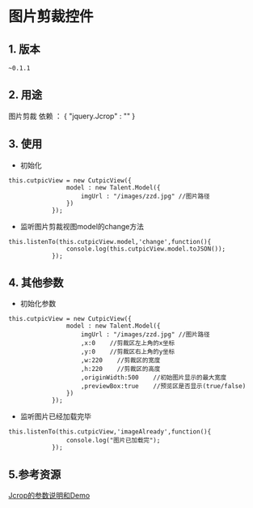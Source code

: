 # 图片剪裁控件

## 1. 版本
`~0.1.1` 

## 2. 用途
图片剪裁
依赖 ： {
		"jquery.Jcrop" : ""
	   }

## 3. 使用
* 初始化

````
this.cutpicView = new CutpicView({
				model : new Talent.Model({
					imgUrl : "/images/zzd.jpg" //图片路径
				})
			});
````


* 监听图片剪裁视图model的change方法


````                    
this.listenTo(this.cutpicView.model,'change',function(){
				console.log(this.cutpicView.model.toJSON());
			});
````

## 4. 其他参数
* 初始化参数

````
this.cutpicView = new CutpicView({
				model : new Talent.Model({
					imgUrl : "/images/zzd.jpg" //图片路径
					,x:0    //剪裁区左上角的x坐标
					,y:0    //剪裁区右上角的y坐标
					,w:220    //剪裁区的宽度
					,h:220    //剪裁区的高度
					,originWidth:500    //初始图片显示的最大宽度
					,previewBox:true    //预览区是否显示(true/false)
				})
			});
````

* 监听图片已经加载完毕

````
this.listenTo(this.cutpicView,'imageAlready',function(){
				console.log("图片已加载完");
			});

````
## 5.参考资源
[Jcrop的参数说明和Demo](http://code.ciaoca.com/jquery/jcrop/)

